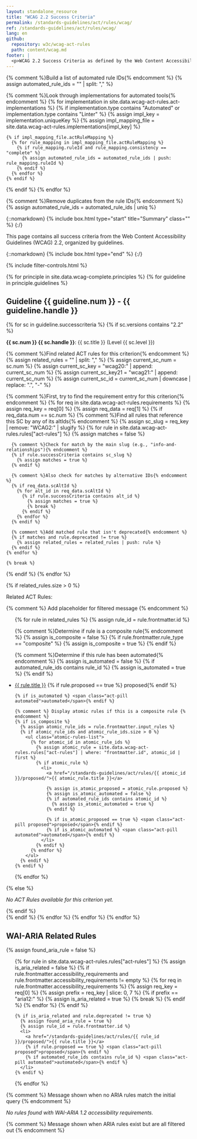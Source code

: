 ```yaml
---
layout: standalone_resource
title: "WCAG 2.2 Success Criteria"
permalink: /standards-guidelines/act/rules/wcag/
ref: /standards-guidelines/act/rules/wcag/
lang: en
github:
  repository: w3c/wcag-act-rules
  path: content/wcag.md
footer: |
  <p>WCAG 2.2 Success Criteria as defined by the Web Content Accessibility Guidelines (WCAG) 2.2, a W3C Recommendation.</p>
---
```


{% comment %}Build a list of automated rule IDs{% endcomment %}
{% assign automated_rule_ids = "" | split: "," %}

{% comment %}Look through implementations for automated tools{% endcomment %}
{% for implementation in site.data.wcag-act-rules.act-implementations %}
  {% if implementation.type contains "Automated" or implementation.type contains "Linter" %}
    {% assign impl_key = implementation.uniqueKey %}
    {% assign impl_mapping_file = site.data.wcag-act-rules.implementations[impl_key] %}
    
    {% if impl_mapping_file.actRuleMapping %}
      {% for rule_mapping in impl_mapping_file.actRuleMapping %}
        {% if rule_mapping.ruleId and rule_mapping.consistency == "complete" %}
          {% assign automated_rule_ids = automated_rule_ids | push: rule_mapping.ruleId %}
        {% endif %}
      {% endfor %}
    {% endif %}
  {% endif %}
{% endfor %}

{% comment %}Remove duplicates from the rule IDs{% endcomment %}
{% assign automated_rule_ids = automated_rule_ids | uniq %}

{::nomarkdown}
{% include box.html type="start" title="Summary" class="" %}
{:/}

This page contains all success criteria from the Web Content Accessibility Guidelines (WCAG) 2.2, organized by guidelines.

{::nomarkdown}
{% include box.html type="end" %}
{:/}

{% include filter-controls.html %}

{% for principle in site.data.wcag-complete.principles %}
{% for guideline in principle.guidelines %}
<h2>Guideline {{ guideline.num }} - {{ guideline.handle }}</h2>

{% for sc in guideline.successcriteria %}
{% if sc.versions contains "2.2" %}
<div class="sc-item level-{{sc.level | downcase}}{% if forloop.first %} first{% endif %}">
<p><strong>{{ sc.num }} {{ sc.handle }}</strong>: {{ sc.title }} (Level {{ sc.level }})</p>

{% comment %}Find related ACT rules for this criterion{% endcomment %}
{% assign related_rules = "" | split: "," %}
{% assign current_sc_num = sc.num %}
{% assign current_sc_key = "wcag20:" | append: current_sc_num %}
{% assign current_sc_key21 = "wcag21:" | append: current_sc_num %}
{% assign current_sc_id = current_sc_num | downcase | replace: ".", "-" %}

{% comment %}First, try to find the requirement entry for this criterion{% endcomment %}
{% for req in site.data.wcag-act-rules.requirements %}
  {% assign req_key = req[0] %}
  {% assign req_data = req[1] %}
  {% if req_data.num == sc.num %}
    {% comment %}Find all rules that reference this SC by any of its altIds{% endcomment %}
    {% assign sc_slug = req_key | remove: "WCAG2:" | slugify %}
    {% for rule in site.data.wcag-act-rules.rules["act-rules"] %}
      {% assign matches = false %}
      
      {% comment %}Check for match by the main slug (e.g., "info-and-relationships"){% endcomment %}
      {% if rule.successCriteria contains sc_slug %}
        {% assign matches = true %}
      {% endif %}
      
      {% comment %}Also check for matches by alternative IDs{% endcomment %}
      {% if req_data.scAltId %}
        {% for alt_id in req_data.scAltId %}
          {% if rule.successCriteria contains alt_id %}
            {% assign matches = true %}
            {% break %}
          {% endif %}
        {% endfor %}
      {% endif %}
      
      {% comment %}Add matched rule that isn't deprecated{% endcomment %}
      {% if matches and rule.deprecated != true %}
        {% assign related_rules = related_rules | push: rule %}
      {% endif %}
    {% endfor %}
    
    {% break %}
  {% endif %}
{% endfor %}

{% if related_rules.size > 0 %}
<p>Related ACT Rules:</p>
{% comment %} Add placeholder for filtered message {% endcomment %}
<p class="filtered-rules-message" hidden><em>All related ACT Rules are currently hidden by filters.</em></p>
<ul>
  {% for rule in related_rules %}
  {% assign rule_id = rule.frontmatter.id %}
  
  {% comment %}Determine if rule is a composite rule{% endcomment %}
  {% assign is_composite = false %}
  {% if rule.frontmatter.rule_type == "composite" %}
    {% assign is_composite = true %}
  {% endif %}
  
  {% comment %}Determine if this rule has been automated{% endcomment %}
  {% assign is_automated = false %}
  {% if automated_rule_ids contains rule_id %}
    {% assign is_automated = true %}
  {% endif %}
  
  <li>
    <a href="/standards-guidelines/act/rules/{{ rule_id }}/proposed/">{{ rule.title }}</a>
    {% if rule.proposed == true %} <span class="act-pill proposed">proposed</span>{% endif %}
    
    {% if is_automated %} <span class="act-pill automated">automated</span>{% endif %}

    {% comment %} Display atomic rules if this is a composite rule {% endcomment %}
    {% if is_composite %}
      {% assign atomic_rule_ids = rule.frontmatter.input_rules %}
      {% if atomic_rule_ids and atomic_rule_ids.size > 0 %}
        <ul class="atomic-rules-list">
          {% for atomic_id in atomic_rule_ids %}
            {% assign atomic_rule = site.data.wcag-act-rules.rules["act-rules"] | where: "frontmatter.id", atomic_id | first %}
            {% if atomic_rule %}
              <li>
                <a href="/standards-guidelines/act/rules/{{ atomic_id }}/proposed/">{{ atomic_rule.title }}</a>
                
                {% assign is_atomic_proposed = atomic_rule.proposed %}
                {% assign is_atomic_automated = false %}
                {% if automated_rule_ids contains atomic_id %}
                  {% assign is_atomic_automated = true %}
                {% endif %}
                
                {% if is_atomic_proposed == true %} <span class="act-pill proposed">proposed</span>{% endif %}
                {% if is_atomic_automated %} <span class="act-pill automated">automated</span>{% endif %}
              </li>
            {% endif %}
          {% endfor %}
        </ul>
      {% endif %}
    {% endif %}
  </li>
  {% endfor %}
</ul>
{% else %}
<p><em>No ACT Rules available for this criterion yet.</em></p>
{% endif %}
</div>
{% endif %}
{% endfor %}
{% endfor %}
{% endfor %}

<h2>WAI-ARIA Related Rules</h2>

{% assign found_aria_rule = false %}
<ul class="aria-rules-list-container">
  {% for rule in site.data.wcag-act-rules.rules["act-rules"] %}
    {% assign is_aria_related = false %}
    {% if rule.frontmatter.accessibility_requirements and rule.frontmatter.accessibility_requirements != empty %}
      {% for req in rule.frontmatter.accessibility_requirements %}
        {% assign req_key = req[0] %}
        {% assign prefix = req_key | slice: 0, 7 %}
        {% if prefix == "aria12:" %}
          {% assign is_aria_related = true %}
          {% break %}
        {% endif %}
      {% endfor %}
    {% endif %}

    {% if is_aria_related and rule.deprecated != true %}
      {% assign found_aria_rule = true %}
      {% assign rule_id = rule.frontmatter.id %}
      <li>
        <a href="/standards-guidelines/act/rules/{{ rule_id }}/proposed/">{{ rule.title }}</a>
        {% if rule.proposed == true %} <span class="act-pill proposed">proposed</span>{% endif %}
        {% if automated_rule_ids contains rule_id %} <span class="act-pill automated">automated</span>{% endif %}
      </li>
    {% endif %}
  {% endfor %}
</ul>

{% comment %} Message shown when no ARIA rules match the initial query {% endcomment %}
<p class="no-aria-rules-message" {% if found_aria_rule %}hidden{% endif %}>
  <em>No rules found with WAI-ARIA 1.2 accessibility requirements.</em>
</p>

{% comment %} Message shown when ARIA rules exist but are all filtered out {% endcomment %}
<p class="filtered-aria-rules-message" hidden>
  <em>All WAI-ARIA related rules are currently hidden by filters.</em>
</p>

<script src="/content-assets/wcag-act-rules/filter-scripts.js"></script>
